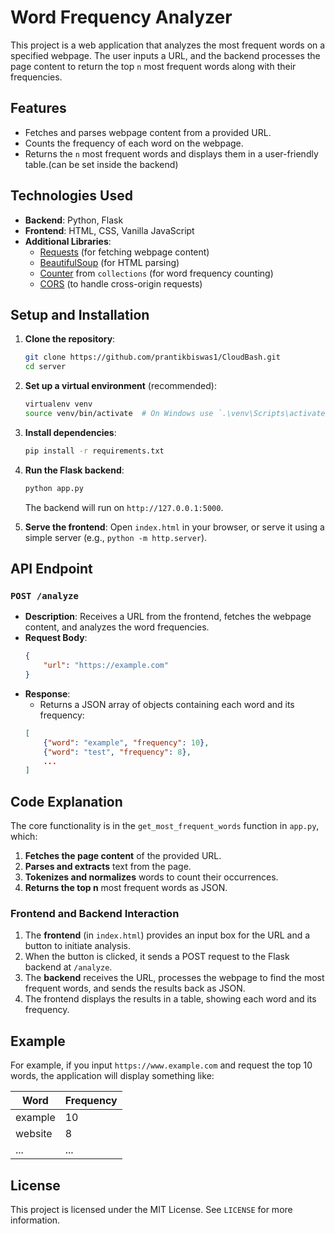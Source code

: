 # Word Frequency Analyzer

This project is a web application that analyzes the most frequent words on a specified webpage. The user inputs a URL, and the backend processes the page content to return the top `n` most frequent words along with their frequencies.

## Features

- Fetches and parses webpage content from a provided URL.
- Counts the frequency of each word on the webpage.
- Returns the `n` most frequent words and displays them in a user-friendly table.(can be set inside the backend)

## Technologies Used

- **Backend**: Python, Flask
- **Frontend**: HTML, CSS, Vanilla JavaScript
- **Additional Libraries**: 
  - [Requests](https://pypi.org/project/requests/) (for fetching webpage content)
  - [BeautifulSoup](https://www.crummy.com/software/BeautifulSoup/) (for HTML parsing)
  - [Counter](https://docs.python.org/3/library/collections.html#collections.Counter) from `collections` (for word frequency counting)
  - [CORS](https://flask-cors.readthedocs.io/en/latest/) (to handle cross-origin requests)

## Setup and Installation

1. **Clone the repository**:
    ```bash
    git clone https://github.com/prantikbiswas1/CloudBash.git
    cd server
    ```

2. **Set up a virtual environment** (recommended):
    ```bash
    virtualenv venv
    source venv/bin/activate  # On Windows use `.\venv\Scripts\activate`
    ```

3. **Install dependencies**:
    ```bash
    pip install -r requirements.txt
    ```

4. **Run the Flask backend**:
    ```bash
    python app.py
    ```
    The backend will run on `http://127.0.0.1:5000`.

5. **Serve the frontend**:
    Open `index.html` in your browser, or serve it using a simple server (e.g., `python -m http.server`).

## API Endpoint

### `POST /analyze`

- **Description**: Receives a URL from the frontend, fetches the webpage content, and analyzes the word frequencies.
- **Request Body**:
    ```json
    {
        "url": "https://example.com"
    }
    ```
- **Response**:
    - Returns a JSON array of objects containing each word and its frequency:
    ```json
    [
        {"word": "example", "frequency": 10},
        {"word": "test", "frequency": 8},
        ...
    ]
    ```

## Code Explanation

The core functionality is in the `get_most_frequent_words` function in `app.py`, which:

1. **Fetches the page content** of the provided URL.
2. **Parses and extracts** text from the page.
3. **Tokenizes and normalizes** words to count their occurrences.
4. **Returns the top n** most frequent words as JSON.

### Frontend and Backend Interaction

1. The **frontend** (in `index.html`) provides an input box for the URL and a button to initiate analysis.
2. When the button is clicked, it sends a POST request to the Flask backend at `/analyze`.
3. The **backend** receives the URL, processes the webpage to find the most frequent words, and sends the results back as JSON.
4. The frontend displays the results in a table, showing each word and its frequency.

## Example

For example, if you input `https://www.example.com` and request the top 10 words, the application will display something like:

| Word     | Frequency |
|----------|-----------|
| example  | 10        |
| website  | 8         |
| ...      | ...       |

## License

This project is licensed under the MIT License. See `LICENSE` for more information.
